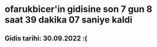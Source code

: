 # ofarukbicer'in gidisine son 7 gun 8 saat 39 dakika 07 saniye kaldi

## Gidis tarihi: 30.09.2022 :(